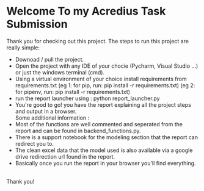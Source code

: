 # Welcome To my Acredius Task Submission
Thank you for checking out this project.
The steps to run this project are really simple:
  - Downoad / pull the project.
  - Open the project with any IDE of your chocie (Pycharm, Visual Studio ...) or just the windows terminal (cmd).
  - Using a virtual environment of your choice install requirements from requirements.txt
  (eg 1: for pip, run: pip install -r requirements.txt)
  (eg 2: for pipenv, run: pip install -r requirements.txt)
  - run the report launcher using : python report_launcher.py
  - You're good to go! you have the report explaining all the project steps and output in a browser.<br>
Some additional information :<br>
  - Most of the functions are well commented and seperated from the report and can be found in backend_functions.py.<br>
  - There is a support notebook for the modeling section that the report can redirect you to.<br>
  - The clean excel data that the model used is also available via a google drive redirection url found in the report.<br>
  - Basically once you run the report in your browser you'll find everything.<br><br>
  
  Thank you!

